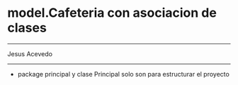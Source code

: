 # model.Cafeteria con asociacion de clases
**********
Jesus Acevedo
******
+ package principal y clase Principal solo son para estructurar el proyecto

